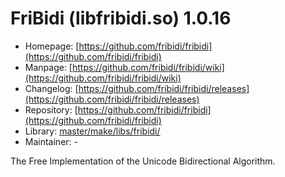 # FriBidi (libfribidi.so) 1.0.16
 - Homepage: [https://github.com/fribidi/fribidi](https://github.com/fribidi/fribidi)
 - Manpage: [https://github.com/fribidi/fribidi/wiki](https://github.com/fribidi/fribidi/wiki)
 - Changelog: [https://github.com/fribidi/fribidi/releases](https://github.com/fribidi/fribidi/releases)
 - Repository: [https://github.com/fribidi/fribidi](https://github.com/fribidi/fribidi)
 - Library: [master/make/libs/fribidi/](https://github.com/Freetz-NG/freetz-ng/tree/master/make/libs/fribidi/)
 - Maintainer: -

The Free Implementation of the Unicode Bidirectional Algorithm.
